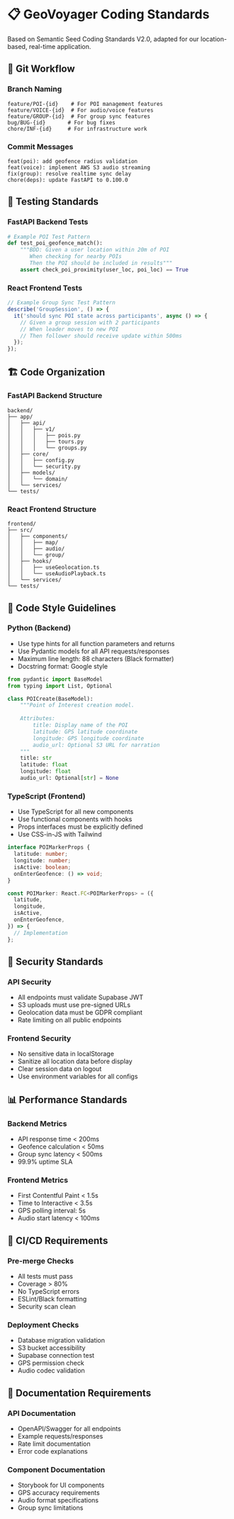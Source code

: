 # 📋 GeoVoyager Coding Standards

Based on Semantic Seed Coding Standards V2.0, adapted for our location-based, real-time application.

## 🔄 Git Workflow

### Branch Naming
```
feature/POI-{id}    # For POI management features
feature/VOICE-{id}  # For audio/voice features
feature/GROUP-{id}  # For group sync features
bug/BUG-{id}       # For bug fixes
chore/INF-{id}     # For infrastructure work
```

### Commit Messages
```
feat(poi): add geofence radius validation
feat(voice): implement AWS S3 audio streaming
fix(group): resolve realtime sync delay
chore(deps): update FastAPI to 0.100.0
```

## 🧪 Testing Standards

### FastAPI Backend Tests
```python
# Example POI Test Pattern
def test_poi_geofence_match():
    """BDD: Given a user location within 20m of POI
       When checking for nearby POIs
       Then the POI should be included in results"""
    assert check_poi_proximity(user_loc, poi_loc) == True
```

### React Frontend Tests
```javascript
// Example Group Sync Test Pattern
describe('GroupSession', () => {
  it('should sync POI state across participants', async () => {
    // Given a group session with 2 participants
    // When leader moves to new POI
    // Then follower should receive update within 500ms
  });
});
```

## 🏗️ Code Organization

### FastAPI Backend Structure
```
backend/
├── app/
│   ├── api/
│   │   ├── v1/
│   │   │   ├── pois.py
│   │   │   ├── tours.py
│   │   │   └── groups.py
│   ├── core/
│   │   ├── config.py
│   │   └── security.py
│   ├── models/
│   │   └── domain/
│   └── services/
└── tests/
```

### React Frontend Structure
```
frontend/
├── src/
│   ├── components/
│   │   ├── map/
│   │   ├── audio/
│   │   └── group/
│   ├── hooks/
│   │   ├── useGeolocation.ts
│   │   └── useAudioPlayback.ts
│   └── services/
└── tests/
```

## 📝 Code Style Guidelines

### Python (Backend)
- Use type hints for all function parameters and returns
- Use Pydantic models for all API requests/responses
- Maximum line length: 88 characters (Black formatter)
- Docstring format: Google style

```python
from pydantic import BaseModel
from typing import List, Optional

class POICreate(BaseModel):
    """Point of Interest creation model.
    
    Attributes:
        title: Display name of the POI
        latitude: GPS latitude coordinate
        longitude: GPS longitude coordinate
        audio_url: Optional S3 URL for narration
    """
    title: str
    latitude: float
    longitude: float
    audio_url: Optional[str] = None
```

### TypeScript (Frontend)
- Use TypeScript for all new components
- Use functional components with hooks
- Props interfaces must be explicitly defined
- Use CSS-in-JS with Tailwind

```typescript
interface POIMarkerProps {
  latitude: number;
  longitude: number;
  isActive: boolean;
  onEnterGeofence: () => void;
}

const POIMarker: React.FC<POIMarkerProps> = ({
  latitude,
  longitude,
  isActive,
  onEnterGeofence,
}) => {
  // Implementation
};
```

## 🔐 Security Standards

### API Security
- All endpoints must validate Supabase JWT
- S3 uploads must use pre-signed URLs
- Geolocation data must be GDPR compliant
- Rate limiting on all public endpoints

### Frontend Security
- No sensitive data in localStorage
- Sanitize all location data before display
- Clear session data on logout
- Use environment variables for all configs

## 📊 Performance Standards

### Backend Metrics
- API response time < 200ms
- Geofence calculation < 50ms
- Group sync latency < 500ms
- 99.9% uptime SLA

### Frontend Metrics
- First Contentful Paint < 1.5s
- Time to Interactive < 3.5s
- GPS polling interval: 5s
- Audio start latency < 100ms

## 🔄 CI/CD Requirements

### Pre-merge Checks
- All tests must pass
- Coverage > 80%
- No TypeScript errors
- ESLint/Black formatting
- Security scan clean

### Deployment Checks
- Database migration validation
- S3 bucket accessibility
- Supabase connection test
- GPS permission check
- Audio codec validation

## 📝 Documentation Requirements

### API Documentation
- OpenAPI/Swagger for all endpoints
- Example requests/responses
- Rate limit documentation
- Error code explanations

### Component Documentation
- Storybook for UI components
- GPS accuracy requirements
- Audio format specifications
- Group sync limitations

